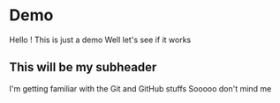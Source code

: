 # Demo

Hello !
This is just a demo
Well let's see if it works

## This will be my subheader


I'm getting familiar with the Git and GitHub stuffs
Sooooo don't mind me
